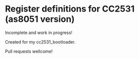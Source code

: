 <!--
SPDX-FileCopyrightText: 2023 Andreas Sig Rosvall

SPDX-License-Identifier: GPL-3.0-or-later
-->

# Register definitions for CC2531 (as8051 version)

Incomplete and work in progress!

Created for my cc2531_bootloader.

Pull requests wellcome!